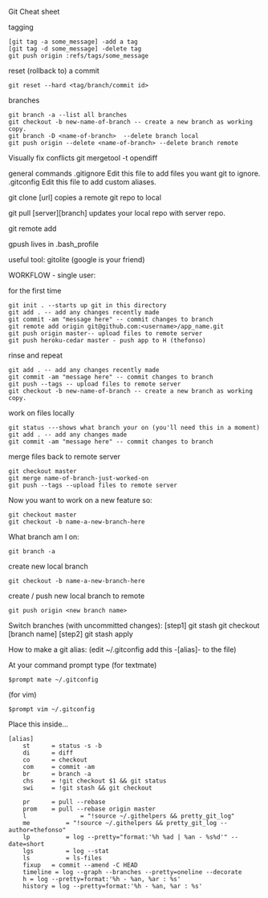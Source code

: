 Git Cheat sheet

tagging

    [git tag -a some_message] -add a tag
    [git tag -d some_message] -delete tag
    git push origin :refs/tags/some_message

reset (rollback to) a commit

    git reset --hard <tag/branch/commit id>


branches

    git branch -a --list all branches
    git checkout -b new-name-of-branch -- create a new branch as working copy.
    git branch -D <name-of-branch>  --delete branch local
    git push origin --delete <name-of-branch> --delete branch remote


Visually fix conflicts
git mergetool -t opendiff

general commands
.gitignore 
Edit this file to add files you want git to ignore.
.gitconfig
Edit this file to add custom aliases.

git clone [url]
copies a remote git repo to local

git pull [server][branch]
updates your local repo with server repo.

git remote add

gpush lives in .bash_profile

useful tool: gitolite (google is your friend)


WORKFLOW - single user:

for the first time

    git init . --starts up git in this directory
    git add . -- add any changes recently made
    git commit -am "message here" -- commit changes to branch
    git remote add origin git@github.com:<username>/app_name.git
    git push origin master-- upload files to remote server
    git push heroku-cedar master - push app to H (thefonso)


rinse and repeat
    
    git add . -- add any changes recently made
    git commit -am "message here" -- commit changes to branch
    git push --tags -- upload files to remote server
    git checkout -b new-name-of-branch -- create a new branch as working copy.


work on files locally
    
    git status ---shows what branch your on (you'll need this in a moment)
    git add . -- add any changes made
    git commit -am "message here" -- commit changes to branch


merge files back to remote server
   
    git checkout master
    git merge name-of-branch-just-worked-on
    git push --tags --upload files to remote server


Now you want to work on a new feature so:
    
    git checkout master
    git checkout -b name-a-new-branch-here


What branch am I on:
    
    git branch -a


create new local branch
    
    git checkout -b name-a-new-branch-here


create / push new local branch to remote
    
    git push origin <new branch name>

Switch branches (with uncommitted changes):
[step1]
git stash
git checkout [branch name]
[step2]
git stash apply


How to make a git alias:
(edit ~/.gitconfig  add this -[alias]- to the file)

At your command prompt type
(for textmate)
    
    $prompt mate ~/.gitconfig

(for vim)

    $prompt vim ~/.gitconfig

Place this inside...

    [alias]
    	st		= status -s -b
    	di		= diff
    	co		= checkout
    	com		= commit -am
    	br		= branch -a
    	chs 	= !git checkout $1 && git status
    	swi 	= !git stash && git checkout

    	pr 		= pull --rebase
    	prom 	= pull --rebase origin master	
    	l       		= "!source ~/.githelpers && pretty_git_log"
      	me   		= "!source ~/.githelpers && pretty_git_log --author=thefonso"
    	lp      	= log --pretty="format:'%h %ad | %an - %s%d'" --date=short
    	lgs     	= log --stat
    	ls      	= ls-files
    	fixup 	= commit --amend -C HEAD				
    	timeline = log --graph --branches --pretty=oneline --decorate
    	h = log --pretty=format:'%h - %an, %ar : %s'			
    	history = log --pretty=format:'%h - %an, %ar : %s'
